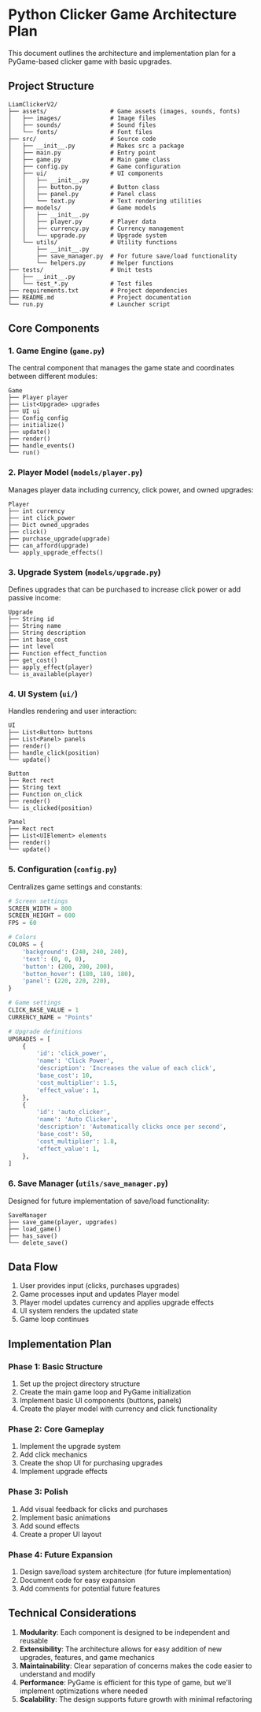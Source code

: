 # Python Clicker Game Architecture Plan

This document outlines the architecture and implementation plan for a PyGame-based clicker game with basic upgrades.

## Project Structure

```
LiamClickerV2/
├── assets/                  # Game assets (images, sounds, fonts)
│   ├── images/              # Image files
│   ├── sounds/              # Sound files
│   └── fonts/               # Font files
├── src/                     # Source code
│   ├── __init__.py          # Makes src a package
│   ├── main.py              # Entry point
│   ├── game.py              # Main game class
│   ├── config.py            # Game configuration
│   ├── ui/                  # UI components
│   │   ├── __init__.py
│   │   ├── button.py        # Button class
│   │   ├── panel.py         # Panel class
│   │   └── text.py          # Text rendering utilities
│   ├── models/              # Game models
│   │   ├── __init__.py
│   │   ├── player.py        # Player data
│   │   ├── currency.py      # Currency management
│   │   └── upgrade.py       # Upgrade system
│   └── utils/               # Utility functions
│       ├── __init__.py
│       ├── save_manager.py  # For future save/load functionality
│       └── helpers.py       # Helper functions
├── tests/                   # Unit tests
│   ├── __init__.py
│   └── test_*.py            # Test files
├── requirements.txt         # Project dependencies
├── README.md                # Project documentation
└── run.py                   # Launcher script
```

## Core Components

### 1. Game Engine (`game.py`)

The central component that manages the game state and coordinates between different modules:

```
Game
├── Player player
├── List<Upgrade> upgrades
├── UI ui
├── Config config
├── initialize()
├── update()
├── render()
├── handle_events()
└── run()
```

### 2. Player Model (`models/player.py`)

Manages player data including currency, click power, and owned upgrades:

```
Player
├── int currency
├── int click_power
├── Dict owned_upgrades
├── click()
├── purchase_upgrade(upgrade)
├── can_afford(upgrade)
└── apply_upgrade_effects()
```

### 3. Upgrade System (`models/upgrade.py`)

Defines upgrades that can be purchased to increase click power or add passive income:

```
Upgrade
├── String id
├── String name
├── String description
├── int base_cost
├── int level
├── Function effect_function
├── get_cost()
├── apply_effect(player)
└── is_available(player)
```

### 4. UI System (`ui/`)

Handles rendering and user interaction:

```
UI
├── List<Button> buttons
├── List<Panel> panels
├── render()
├── handle_click(position)
└── update()

Button
├── Rect rect
├── String text
├── Function on_click
├── render()
└── is_clicked(position)

Panel
├── Rect rect
├── List<UIElement> elements
├── render()
└── update()
```

### 5. Configuration (`config.py`)

Centralizes game settings and constants:

```python
# Screen settings
SCREEN_WIDTH = 800
SCREEN_HEIGHT = 600
FPS = 60

# Colors
COLORS = {
    'background': (240, 240, 240),
    'text': (0, 0, 0),
    'button': (200, 200, 200),
    'button_hover': (180, 180, 180),
    'panel': (220, 220, 220),
}

# Game settings
CLICK_BASE_VALUE = 1
CURRENCY_NAME = "Points"

# Upgrade definitions
UPGRADES = [
    {
        'id': 'click_power',
        'name': 'Click Power',
        'description': 'Increases the value of each click',
        'base_cost': 10,
        'cost_multiplier': 1.5,
        'effect_value': 1,
    },
    {
        'id': 'auto_clicker',
        'name': 'Auto Clicker',
        'description': 'Automatically clicks once per second',
        'base_cost': 50,
        'cost_multiplier': 1.8,
        'effect_value': 1,
    },
]
```

### 6. Save Manager (`utils/save_manager.py`)

Designed for future implementation of save/load functionality:

```
SaveManager
├── save_game(player, upgrades)
├── load_game()
├── has_save()
└── delete_save()
```

## Data Flow

1. User provides input (clicks, purchases upgrades)
2. Game processes input and updates Player model
3. Player model updates currency and applies upgrade effects
4. UI system renders the updated state
5. Game loop continues

## Implementation Plan

### Phase 1: Basic Structure
1. Set up the project directory structure
2. Create the main game loop and PyGame initialization
3. Implement basic UI components (buttons, panels)
4. Create the player model with currency and click functionality

### Phase 2: Core Gameplay
1. Implement the upgrade system
2. Add click mechanics
3. Create the shop UI for purchasing upgrades
4. Implement upgrade effects

### Phase 3: Polish
1. Add visual feedback for clicks and purchases
2. Implement basic animations
3. Add sound effects
4. Create a proper UI layout

### Phase 4: Future Expansion
1. Design save/load system architecture (for future implementation)
2. Document code for easy expansion
3. Add comments for potential future features

## Technical Considerations

1. **Modularity**: Each component is designed to be independent and reusable
2. **Extensibility**: The architecture allows for easy addition of new upgrades, features, and game mechanics
3. **Maintainability**: Clear separation of concerns makes the code easier to understand and modify
4. **Performance**: PyGame is efficient for this type of game, but we'll implement optimizations where needed
5. **Scalability**: The design supports future growth with minimal refactoring